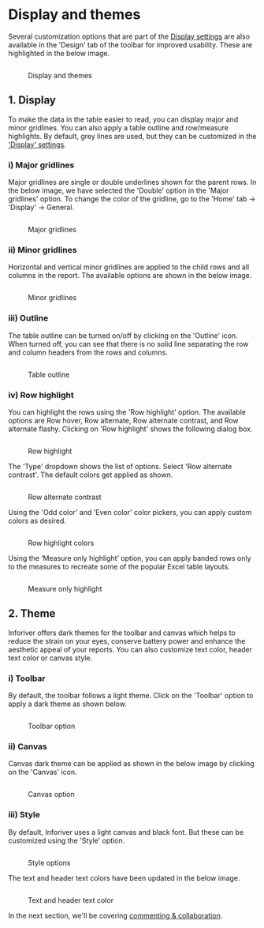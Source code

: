 # Display and themes

Several customization options that are part of the [Display settings](../../display-settings/general-settings.md) are also available in the 'Design' tab of the toolbar for improved usability. These are highlighted in the below image.

<figure><img src="../../.gitbook/assets/8.7.1 Display.png" alt=""><figcaption><p>Display and themes</p></figcaption></figure>

## 1. Display

To make the data in the table easier to read, you can display major and minor gridlines. You can also apply a table outline and row/measure highlights. By default, grey lines are used, but they can be customized in the ['Display' settings](../../display-settings/general-settings.md).

### i) Major gridlines

Major gridlines are single or double underlines shown for the parent rows. In the below image, we have selected the 'Double' option in the 'Major gridlines' option. To change the color of the gridline, go to the 'Home' tab -> 'Display' -> General.&#x20;

<figure><img src="../../.gitbook/assets/8.7.3 Display.png" alt=""><figcaption><p>Major gridlines</p></figcaption></figure>

### ii) Minor gridlines

Horizontal and vertical minor gridlines are applied to the child rows and all columns in the report. The available options are shown in the below image.

<figure><img src="../../.gitbook/assets/8.7.4 Display.png" alt=""><figcaption><p>Minor gridlines</p></figcaption></figure>

### iii) Outline

The table outline can be turned on/off by clicking on the 'Outline' icon. When turned off, you can see that there is no solid line separating the row and column headers from the rows and columns.

<figure><img src="../../.gitbook/assets/8.7.5 Display.png" alt=""><figcaption><p>Table outline</p></figcaption></figure>

### iv) Row highlight

You can highlight the rows using the 'Row highlight' option. The available options are Row hover, Row alternate, Row alternate contrast, and Row alternate flashy. Clicking on 'Row highlight' shows the following dialog box.

<figure><img src="../../.gitbook/assets/8.7.6 Display.png" alt=""><figcaption><p>Row highlight</p></figcaption></figure>

The 'Type' dropdown shows the list of options. Select 'Row alternate contrast'. The default colors get applied as shown.

<figure><img src="../../.gitbook/assets/8.7.7 Display.png" alt=""><figcaption><p>Row alternate contrast</p></figcaption></figure>

Using the 'Odd color' and 'Even color' color pickers, you can apply custom colors as desired.&#x20;

<figure><img src="../../.gitbook/assets/8.7.8 Display.png" alt=""><figcaption><p>Row highlight colors</p></figcaption></figure>

Using the ‘Measure only highlight’ option, you can apply banded rows only to the measures to recreate some of the popular Excel table layouts.&#x20;

<figure><img src="../../.gitbook/assets/8.7.9 Display.png" alt=""><figcaption><p>Measure only highlight</p></figcaption></figure>

## 2. Theme

Inforiver offers dark themes for the toolbar and canvas which helps to reduce the strain on your eyes, conserve battery power and enhance the aesthetic appeal of your reports. You can also customize text color, header text color or canvas style.&#x20;

### i) Toolbar

By default, the toolbar follows a light theme. Click on the 'Toolbar' option to apply a dark theme as shown below.

<figure><img src="../../.gitbook/assets/8.7.11 Display.png" alt=""><figcaption><p>Toolbar option</p></figcaption></figure>

### ii) Canvas

Canvas dark theme can be applied as shown in the below image by clicking on the 'Canvas' icon.

<figure><img src="../../.gitbook/assets/8.7.12 Display.png" alt=""><figcaption><p>Canvas option</p></figcaption></figure>

### iii) Style

By default, Inforiver uses a light canvas and black font. But these can be customized using the 'Style' option.&#x20;

<figure><img src="../../.gitbook/assets/8.7.13 Display.png" alt=""><figcaption><p>Style options</p></figcaption></figure>

The text and header text colors have been updated in the below image.

<figure><img src="../../.gitbook/assets/8.7.14 Display.png" alt=""><figcaption><p>Text and header text color</p></figcaption></figure>

In the next section, we'll be covering [commenting & collaboration](../8.-commenting-and-collaboration/).
